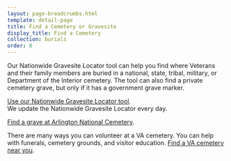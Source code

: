 ```yaml
---
layout: page-breadcrumbs.html
template: detail-page
title: Find a Cemetery or Gravesite
display_title: Find a Cemetery
collection: burials
order: 8
---
```


<div class="va-introtext">

Our Nationwide Gravesite Locator tool can help you find where Veterans and their family members are buried in a national, state, tribal, military, or Department of the Interior cemetery. The tool can also find a private cemetery grave, but only if it has a government grave marker.

</div>


[Use our Nationwide Gravesite Locator tool](http://gravelocator.cem.va.gov/).</br>
We update the Nationwide Gravesite Locator every day.

[Find a grave at Arlington National Cemetery](http://www.arlingtoncemetery.mil/#/).

There are many ways you can volunteer at a VA cemetery. You can help with funerals, cemetery grounds, and visitor education. [Find a VA cemetery near you](/facilities/?facilityType=cemetery).
